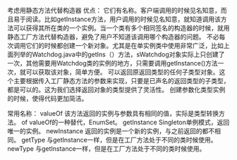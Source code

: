 考虑用静态方法代替构造器
  优点：
 它们有名称。客户端调用的时候见名知意，而且易于阅读。比如getInstance方法，用户调用的时候见名知意，就知道调用该方法可以获得其所在类的一个实例。当一个类有多个相同签名的构造器的时候，就用静态工厂方法代替构造器，避免了用户不知道该调用哪个构造器的问题。
 不必每次调用它们的时候都创建一个新对象。尤其是在单实例类中使用非常广泛，比如上面列举的Watchdog.java中的getIns（）方法，sWatchdog对象实际上只创建了一次，其他需要用Watchdog类的实例的地方，只需要调用getInstance()方法一次，就可以获取该对象，简单方便。
 	可以返回原返回类型的任何子类型对象。这个主要根据传入工厂静态方法的参数来实现，只要是已声名的返回类型的子类型，都是可以的。这为我们选择返回对象的类型提供了灵活性。
  创建参数化类型实例的时候，使得代码更加简洁。
 
 常用名称：
  valueOf 该方法返回的实例与参数具有相同的值，实际是类型转换方法。
 	of  valueOf的一种替代，EnumSet。
 	getInstance Singleton单例模式，返回唯一的实例。
 	newInstance 返回的实例是一个新的实例，与之前返回的都不相同。
 	getType 与getInstance一样，但是在工厂方法处于不同的类时候使用。
 	newType 与getInstance一样，但是在工厂方法处于不同的类时候使用。
